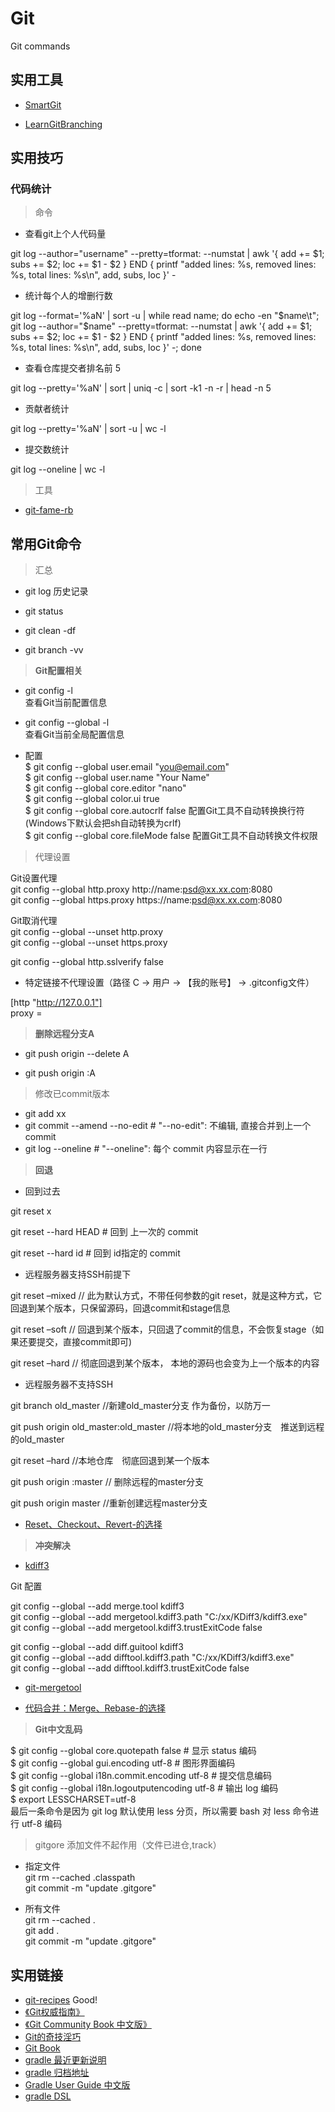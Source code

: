 # Git
Git commands

## 实用工具

- [SmartGit](http://www.syntevo.com/smartgit/)

- [LearnGitBranching](http://learngitbranching.js.org)

## 实用技巧

### 代码统计

> 命令

- 查看git上个人代码量  

git log --author="username" --pretty=tformat: --numstat | awk '{ add += $1; subs += $2; loc += $1 - $2 } END { printf "added lines: %s, removed lines: %s, total lines: %s\n", add, subs, loc }' -

- 统计每个人的增删行数     

git log --format='%aN' | sort -u | while read name; do echo -en "$name\t"; git log --author="$name" --pretty=tformat: --numstat | awk '{ add += $1; subs += $2; loc += $1 - $2 } END { printf "added lines: %s, removed lines: %s, total lines: %s\n", add, subs, loc }' -; done

- 查看仓库提交者排名前 5    

git log --pretty='%aN' | sort | uniq -c | sort -k1 -n -r | head -n 5

- 贡献者统计    

git log --pretty='%aN' | sort -u | wc -l

- 提交数统计    

git log --oneline | wc -l

> 工具

- [git-fame-rb](https://github.com/oleander/git-fame-rb)  


## 常用Git命令

> 汇总   

- git log  历史记录

- git status  

- git clean -df	  

- git branch -vv  


> **Git配置相关**    

- git config -l   
查看Git当前配置信息

- git config --global -l  
查看Git当前全局配置信息

- 配置  
$ git config --global user.email "you@email.com"    
$ git config --global user.name "Your Name"    
$ git config --global core.editor "nano"     
$ git config --global color.ui true   
$ git config --global core.autocrlf false   配置Git工具不自动转换换行符(Windows下默认会把sh自动转换为crlf)  
$ git config --global core.fileMode false  配置Git工具不自动转换文件权限  

> 代理设置

Git设置代理  
git config --global http.proxy http://name:psd@xx.xx.com:8080  
git config --global https.proxy https://name:psd@xx.xx.com:8080  

Git取消代理  
git config --global --unset http.proxy  
git config --global --unset https.proxy  

git config --global http.sslverify false


- 特定链接不代理设置（路径 C -> 用户 -> 【我的账号】 -> .gitconfig文件）    

[http "http://127.0.0.1"]    
  proxy =      


> **删除远程分支A**    

- git push origin --delete A    

- git push origin :A    


> 修改已commit版本

- git add xx
- git commit --amend --no-edit   # "--no-edit": 不编辑, 直接合并到上一个 commit
- git log --oneline    # "--oneline": 每个 commit 内容显示在一行

> **回退**    


- 回到过去

git reset x

git reset --hard HEAD  # 回到 上一次的 commit

git reset --hard id    # 回到 id指定的 commit

- 远程服务器支持SSH前提下    

git reset –mixed   // 此为默认方式，不带任何参数的git reset，就是这种方式，它回退到某个版本，只保留源码，回退commit和stage信息

git reset –soft    // 回退到某个版本，只回退了commit的信息，不会恢复stage（如果还要提交，直接commit即可)

git reset –hard    // 彻底回退到某个版本， 本地的源码也会变为上一个版本的内容

- 远程服务器不支持SSH    

git branch old_master  //新建old_master分支 作为备份，以防万一

git push origin old_master:old_master //将本地的old_master分支　推送到远程的old_master

git reset –hard //本地仓库　彻底回退到某一个版本

git push origin :master // 删除远程的master分支

git push origin master //重新创建远程master分支

- [Reset、Checkout、Revert-的选择](https://github.com/geeeeeeeeek/git-recipes/wiki/5.2--代码回滚：Reset、Checkout、Revert-的选择)

> **冲突解决**

- [kdiff3](http://kdiff3.sourceforge.net/) 

Git 配置

git config --global --add merge.tool kdiff3    
git config --global --add mergetool.kdiff3.path "C:/xx/KDiff3/kdiff3.exe"    
git config --global --add mergetool.kdiff3.trustExitCode false    
 
git config --global --add diff.guitool kdiff3    
git config --global --add difftool.kdiff3.path "C:/xx/KDiff3/kdiff3.exe"    
git config --global --add difftool.kdiff3.trustExitCode false    

- [git-mergetool](https://git-scm.com/docs/git-mergetool)

- [代码合并：Merge、Rebase-的选择](https://github.com/geeeeeeeeek/git-recipes/wiki/5.1-代码合并：Merge、Rebase-的选择)

> **Git中文乱码** 

$ git config --global core.quotepath false  	# 显示 status 编码   
$ git config --global gui.encoding utf-8			# 图形界面编码   
$ git config --global i18n.commit.encoding utf-8	# 提交信息编码   
$ git config --global i18n.logoutputencoding utf-8	# 输出 log 编码   
$ export LESSCHARSET=utf-8   
最后一条命令是因为 git log 默认使用 less 分页，所以需要 bash 对 less 命令进行 utf-8 编码  

> gitgore 添加文件不起作用（文件已进仓,track）

- 指定文件    
git rm --cached .classpath    
git commit -m "update .gitgore"    

- 所有文件      
git rm --cached .     
git add .         
git commit -m "update .gitgore"     


## 实用链接  

- [git-recipes](https://github.com/geeeeeeeeek/git-recipes/wiki)  Good!
- [《Git权威指南》]()
- [《Git Community Book 中文版》](http://gitbook.liuhui998.com/index.html)
- [Git的奇技淫巧](https://github.com/521xueweihan/git-tips)
- [Git Book](https://git-scm.com/book/zh/v1/)
- [gradle 最近更新说明](https://docs.gradle.org/current/release-notes.html)
- [gradle 归档地址](https://services.gradle.org/distributions/)
- [Gradle User Guide 中文版](https://dongchuan.gitbooks.io/gradle-user-guide-/)
- [gradle DSL](https://docs.gradle.org/current/dsl/)





